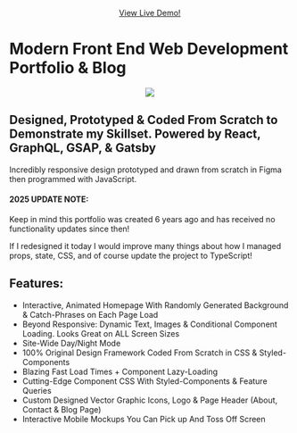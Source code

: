 <p align="center">
  <a href="https://jordanwinslow.dev">
    View Live Demo!
  </a>
</p>

# Modern Front End Web Development Portfolio & Blog

<div align="center">
  
![](https://media.giphy.com/media/LmsBGGkd3zo7i3JnpT/giphy.gif)

</div>

## Designed, Prototyped & Coded From Scratch to Demonstrate my Skillset. Powered by React, GraphQL, GSAP, & Gatsby

Incredibly responsive design prototyped and drawn from scratch in Figma then programmed with JavaScript.

#### 2025 UPDATE NOTE: 
Keep in mind this portfolio was created 6 years ago and has received no functionality updates since then! 

If I redesigned it today I would improve many things about how I managed props, state, CSS, and of course update the project to TypeScript!

## Features:

<ul>
<li>Interactive, Animated Homepage With Randomly Generated Background & Catch-Phrases on Each Page Load</li>
<li>Beyond Responsive: Dynamic Text, Images & Conditional Component Loading. Looks Great on ALL Screen Sizes</li>
<li>Site-Wide Day/Night Mode</li>
<li>100% Original Design Framework Coded From Scratch in CSS & Styled-Components</li>
<li>Blazing Fast Load Times + Component Lazy-Loading</li>
<li>Cutting-Edge Component CSS With Styled-Components & Feature Queries</li>
<li>Custom Designed Vector Graphic Icons, Logo & Page Header (About, Contact & Blog Page)</li>
<li>Interactive Mobile Mockups You Can Pick up And Toss Off Screen</li>
</ul>
